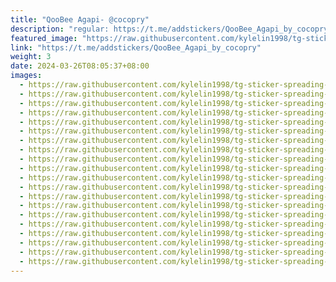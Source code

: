 ```yaml
---
title: "QooBee Agapi- @cocopry"
description: "regular: https://t.me/addstickers/QooBee_Agapi_by_cocopry"
featured_image: "https://raw.githubusercontent.com/kylelin1998/tg-sticker-spreading-worldwide-images/main/img/0900fd29-ae18-4c1e-90f9-e04b007d05e1.jpg"
link: "https://t.me/addstickers/QooBee_Agapi_by_cocopry"
weight: 3
date: 2024-03-26T08:05:37+08:00
images:
  - https://raw.githubusercontent.com/kylelin1998/tg-sticker-spreading-worldwide-images/main/img/0900fd29-ae18-4c1e-90f9-e04b007d05e1.jpg
  - https://raw.githubusercontent.com/kylelin1998/tg-sticker-spreading-worldwide-images/main/img/2d8a48be-2964-4d77-a902-6ef0d7970e32.jpg
  - https://raw.githubusercontent.com/kylelin1998/tg-sticker-spreading-worldwide-images/main/img/c9077c1a-3000-40f8-af74-f4c6bad4e14e.jpg
  - https://raw.githubusercontent.com/kylelin1998/tg-sticker-spreading-worldwide-images/main/img/32b062d9-2708-462f-9664-0ff391b83004.jpg
  - https://raw.githubusercontent.com/kylelin1998/tg-sticker-spreading-worldwide-images/main/img/0a8c82cd-c93f-48a6-98ae-b86b22f0afe6.jpg
  - https://raw.githubusercontent.com/kylelin1998/tg-sticker-spreading-worldwide-images/main/img/ab242109-a0a3-440e-9fd5-eedc5ecc66d1.jpg
  - https://raw.githubusercontent.com/kylelin1998/tg-sticker-spreading-worldwide-images/main/img/f0cc0524-08d4-48b8-98f1-2224415854a2.jpg
  - https://raw.githubusercontent.com/kylelin1998/tg-sticker-spreading-worldwide-images/main/img/dccc6f62-6bfa-4be8-a515-c166e26f7b8e.jpg
  - https://raw.githubusercontent.com/kylelin1998/tg-sticker-spreading-worldwide-images/main/img/3488b0ba-d578-46e4-af92-7c3a74aacb55.jpg
  - https://raw.githubusercontent.com/kylelin1998/tg-sticker-spreading-worldwide-images/main/img/1f43d45d-b5cc-4c3a-9a86-25e2171547d8.jpg
  - https://raw.githubusercontent.com/kylelin1998/tg-sticker-spreading-worldwide-images/main/img/487b9e2d-cc18-4734-a9f2-6028bc4cc558.jpg
  - https://raw.githubusercontent.com/kylelin1998/tg-sticker-spreading-worldwide-images/main/img/b3e48506-1985-4f03-8710-b79e74bafd85.jpg
  - https://raw.githubusercontent.com/kylelin1998/tg-sticker-spreading-worldwide-images/main/img/bb9da3b7-a9da-49da-83f3-178f27497b19.jpg
  - https://raw.githubusercontent.com/kylelin1998/tg-sticker-spreading-worldwide-images/main/img/22881503-221c-4d79-b8ce-3b52b863bdf6.jpg
  - https://raw.githubusercontent.com/kylelin1998/tg-sticker-spreading-worldwide-images/main/img/c64025e9-bed0-418c-b9f2-93b4a9cac25f.jpg
  - https://raw.githubusercontent.com/kylelin1998/tg-sticker-spreading-worldwide-images/main/img/b53a3abc-128c-4193-ab07-32d6090506a8.jpg
  - https://raw.githubusercontent.com/kylelin1998/tg-sticker-spreading-worldwide-images/main/img/c83ae784-de2b-4289-95d8-6b7e9b773fc5.jpg
  - https://raw.githubusercontent.com/kylelin1998/tg-sticker-spreading-worldwide-images/main/img/34123f92-f5bb-45ac-aba4-33a750a05bf1.jpg
  - https://raw.githubusercontent.com/kylelin1998/tg-sticker-spreading-worldwide-images/main/img/8133c45e-6889-4629-bf5d-9b41c267f454.jpg
  - https://raw.githubusercontent.com/kylelin1998/tg-sticker-spreading-worldwide-images/main/img/91e5b71c-f925-4295-8dd2-44c4ec582f84.jpg
---
```

